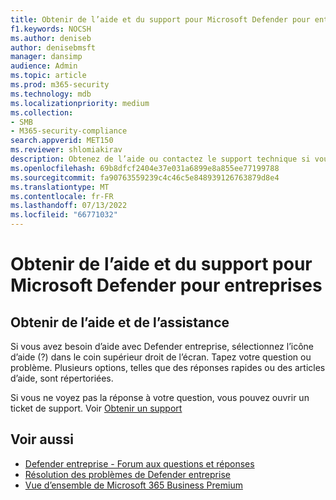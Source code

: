 ```yaml
---
title: Obtenir de l’aide et du support pour Microsoft Defender pour entreprises
f1.keywords: NOCSH
ms.author: deniseb
author: denisebmsft
manager: dansimp
audience: Admin
ms.topic: article
ms.prod: m365-security
ms.technology: mdb
ms.localizationpriority: medium
ms.collection:
- SMB
- M365-security-compliance
search.appverid: MET150
ms.reviewer: shlomiakirav
description: Obtenez de l’aide ou contactez le support technique si vous rencontrez des problèmes avec Defender Entreprise.
ms.openlocfilehash: 69b8dfcf2404e37e031a6899e8a855ee77199788
ms.sourcegitcommit: fa90763559239c4c46c5e848939126763879d8e4
ms.translationtype: MT
ms.contentlocale: fr-FR
ms.lasthandoff: 07/13/2022
ms.locfileid: "66771032"
---
```

# <a name="get-help-and-support-for-microsoft-defender-for-business"></a>Obtenir de l’aide et du support pour Microsoft Defender pour entreprises

## <a name="get-help-and-support"></a>Obtenir de l’aide et de l’assistance

Si vous avez besoin d’aide avec Defender entreprise, sélectionnez l’icône d’aide (?) dans le coin supérieur droit de l’écran. Tapez votre question ou problème. Plusieurs options, telles que des réponses rapides ou des articles d’aide, sont répertoriées.

Si vous ne voyez pas la réponse à votre question, vous pouvez ouvrir un ticket de support. Voir [Obtenir un support](../../admin/get-help-support.md)


## <a name="see-also"></a>Voir aussi

- [Defender entreprise - Forum aux questions et réponses](mdb-faq.yml)
- [Résolution des problèmes de Defender entreprise](mdb-troubleshooting.yml) 
- [Vue d’ensemble de Microsoft 365 Business Premium](../../business-premium/index.md)